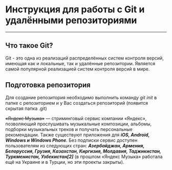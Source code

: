 # Инструкция для работы с Git и удалёнными репозиториями
---

## Что такое Git?

Git - это одна из реализаций распределённых систем контроля версий, имеющая как и локальные, так и удалённые репозитории. Является самой популярной реализацией систем контроля версий в мире.

## Подготовка репозитория
Для создание репозитория необходимо выполнить команду _git init_ в папке с репозиторием и у Вас создаться репозиторий (появится скрытая папка .git)

~~«Яндекс Музыка»~~ — стриминговый сервис компании «Яндекс», позволяющий прослушивать музыкальные композиции, альбомы, подборки музыкальных треков и получать персональные рекомендации. Также существуют приложения для **_iOS, Android, Windows и Windows Phone_**. Без подписки сервис доступен пользователям из следующих стран: **_Азербайджан, Армения, Белоруссия, Грузия, Казахстан, Киргизия, Молдавия, Таджикистан, Туркменистан, Узбекистан[2]_** (в прошлом «Яндекс Музыка» работала ещё на Украине и в Турции, но эти проекты закрыты). 
